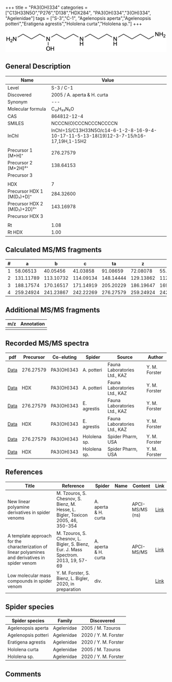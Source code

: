 +++
title = "PA3(OH)334"
categories = ["C13H33N5O","P276","D138","HDX284",
"PA3(OH)334","3(OH)334",
"Agelenidae"]
tags = ["S-3","C-1",
"Agelenopsis aperta","Agelenopsis potteri","Eratigena agrestis","Hololena curta","Hololena sp."]
+++

![](/img/PA3(OH)334.png)

## General Description

| Name                        | Value                       |
|-----------------------------|-----------------------------|
| Level                       | S-3 / C-1                   |
| Discovered                  | 2005 / A. aperta & H. curta |
| Synonym                     | ---                         |
| Molecular formula           | C₁₃H₃₃N₅O                   |
| CAS                         | 864812-12-4                 |
| SMILES | NCCCN(O)CCCNCCCNCCCCN  |
| InChI  | InChI=1S/C13H33N5O/c14-6-1-2-8-16-9-4-10-17-11-5-13-18(19)12-3-7-15/h16-17,19H,1-15H2  |
|                             |                             |
| Precursor 1 [M+H]⁺          | 276.27579                   |
| Precursor 2 [M+2H]²⁺        | 138.64153                   |
| Precursor 3                 |                             |
|                             |                             |
| HDX                         | 7                           |
| Precursor HDX 1 [M(D₇)+D]⁺   | 284.32600                   |
| Precursor HDX 2 [M(D₇)+2D]²⁺ | 143.16978                   |
| Precursor HDX 3             |                             |
|                             |                             |
| Rt                          | 1.08                            |
| Rt HDX                      | 1.00                            |

## Calculated MS/MS fragments

| # | a         | b         | c         | ta        | z         | y         | tz        |
|---|-----------|-----------|-----------|-----------|-----------|-----------|-----------|
| 1 | 58.06513 | 40.05456 | 41.03858 | 91.08659 | 72.08078 | 55.05423 | 89.10732 |
| 2 | 131.11789 | 113.10732 | 114.09134 | 148.14444 | 129.13862 | 112.11208 | 146.16517 |
| 3 | 188.17574 | 170.16517 | 171.14919 | 205.20229 | 186.19647 | 169.16993 | 219.21794 |
| 4 | 259.24924 | 241.23867 | 242.22269 | 276.27579 | 259.24924 | 242.22269 | 276.27579 |

## Additional MS/MS fragments

| m/z | Annotation |
|-----|------------|
|     |            |

## Recorded MS/MS spectra

| pdf                                                      | Precursor | Co-eluting | Spider      | Source                       | Author        |
|----------------------------------------------------------|-----------|------------|-------------|------------------------------|---------------|
| [Data](/pdf/A-potteri/276_PA3(OH)334_PA3(OH)343_Ap.pdf) | 276.27579 | PA3(OH)343          | A. potteri | Fauna Laboratories Ltd., KAZ | Y. M. Forster |
| [Data](/pdf/A-potteri/276_PA3(OH)334_PA3(OH)343_Ap_HDX.pdf) | HDX | PA3(OH)343          | A. potteri | Fauna Laboratories Ltd., KAZ | Y. M. Forster |
| [Data](/pdf/E-agrestis/276_PA3(OH)334_PA3(OH)343_Ea.pdf) | 276.27579 | PA3(OH)343 | E. agrestis | Fauna Laboratories Ltd., KAZ | Y. M. Forster |
| [Data](/pdf/E-agrestis/276_PA3(OH)334_PA3(OH)343_Ea_HDX.pdf) | HDX | PA3(OH)343 | E. agrestis | Fauna Laboratories Ltd., KAZ | Y. M. Forster |
| [Data](/pdf/Hololena-sp/276_PA3(OH)334_PA3(OH)343_Ho-sp.pdf) | 276.27579 | PA3(OH)343          | Hololena sp. | Spider Pharm, USA | Y. M. Forster |
| [Data](/pdf/Hololena-sp/276_PA3(OH)334_PA3(OH)343_Ho-sp_HDX.pdf) | HDX | PA3(OH)343          | Hololena sp. | Spider Pharm, USA | Y. M. Forster |

## References

| Title                                                                                             | Reference                                                                           | Spider               | Name | Content         | Link                                                  |
|---------------------------------------------------------------------------------------------------|-------------------------------------------------------------------------------------|----------------------|------|-----------------|-------------------------------------------------------|
| New linear polyamine derivatives in spider venoms                                                 | M. Tzouros, S. Chesnov, S. Bienz, M. Hesse, L. Bigler, Toxicon 2005, 46, 350-354    | A. aperta & H. curta |      | APCI-MS/MS (ns) | [Link](https://doi.org/10.1016/j.toxicon.2005.04.018) |
| A template approach for the characterization of linear polyamines and derivatives in spider venom | M. Tzouros, S. Chesnov, L. Bigler, S. Bienz, Eur. J. Mass Spectrom. 2013, 19, 57-69 | A. aperta & H. curta |      | APCI-MS/MS      | [Link](https://doi.org/10.1255/ejms.1213)             |
| Low molecular mass compounds in spider venom      | Y. M. Forster, S. Bienz, L. Bigler, 2020, in preparation          | div.       |   |   | [Link](unknown) |

## Spider species

| Spider species     | Family     | Discovered           |
|--------------------|------------|----------------------|
| Agelenopsis aperta | Agelenidae | 2005 / M. Tzouros    |
| Agelenopsis potteri | Agelenidae | 2020 / Y. M. Forster |
| Eratigena agrestis | Agelenidae | 2020 / Y. M. Forster |
| Hololena curta     | Agelenidae | 2005 / M. Tzouros    |
| Hololena sp. | Agelenidae | 2020 / Y. M. Forster |

## Comments
